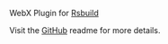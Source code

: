 WebX Plugin for [Rsbuild](https://rsbuild.rs/)

Visit the [GitHub](https://github.com/tmkx/webx-kit) readme for more details.
